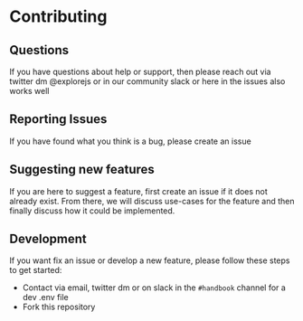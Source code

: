 # Contributing

## Questions

If you have questions about help or support, then please reach out via twitter dm @explorejs or in our community slack or here in the issues also works well

## Reporting Issues

If you have found what you think is a bug, please create an issue

## Suggesting new features

If you are here to suggest a feature, first create an issue if it does not already exist. From there, we will discuss use-cases for the feature and then finally discuss how it could be implemented.

## Development

If you want fix an issue or develop a new feature, please follow these steps to get started:

- Contact via email, twitter dm or on slack in the `#handbook` channel for a dev .env file
- Fork this repository
